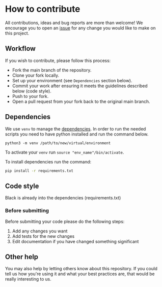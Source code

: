 # How to contribute

All contributions, ideas and bug reports are more than welcome! 
We encourage you to open an [issue](https://github.com/stavrostheocharis/weather_data_retriever/issues) for any change you would like to make on this project.

## Workflow

If you wish to contribute, please follow this process:

* Fork the main branch of the repository.
* Clone your fork locally.
* Set up your environment (see `Dependencies` section below).
* Commit your work after ensuring it meets the guidelines described below (code style).
* Push to your fork.
* Open a pull request from your fork back to the original main branch.

## Dependencies

We use `venv` to manage the [dependencies](https://docs.python.org/3/library/venv.html).
In order to run the needed scripts you need to have python installed and run the command below.

```
python3 -m venv /path/to/new/virtual/environment
```

To activate your `venv` run `source "env_name"/bin/activate`.

To install dependencies run the command:

```bash
pip install -r requirements.txt
```

## Code style

Black is already into the dependencies (requirements.txt)


### Before submitting

Before submitting your code please do the following steps:

1. Add any changes you want
1. Add tests for the new changes
1. Edit documentation if you have changed something significant


## Other help

You may also help by letting others know about this repository.
If you could tell us how you're using it and what your best practices are, that would be really interesting to us.
